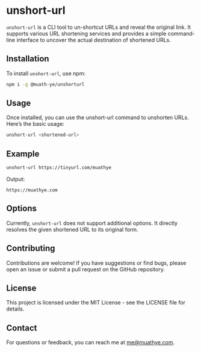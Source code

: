 # unshort-url

`unshort-url` is a CLI tool to un-shortcut URLs and reveal the original link. It supports various URL shortening services and provides a simple command-line interface to uncover the actual destination of shortened URLs.

## Installation

To install `unshort-url`, use npm:

```bash
npm i -g @muath-ye/unshorturl
```

## Usage
Once installed, you can use the unshort-url command to unshorten URLs. Here’s the basic usage:

```bash
unshort-url <shortened-url>
```

## Example

```bash
unshort-url https://tinyurl.com/muathye
```

Output:

```
https://muathye.com
```

## Options

Currently, `unshort-url` does not support additional options. It directly resolves the given shortened URL to its original form.

## Contributing
Contributions are welcome! If you have suggestions or find bugs, please open an issue or submit a pull request on the GitHub repository.

## License
This project is licensed under the MIT License - see the LICENSE file for details.

## Contact
For questions or feedback, you can reach me at me@muathye.com.